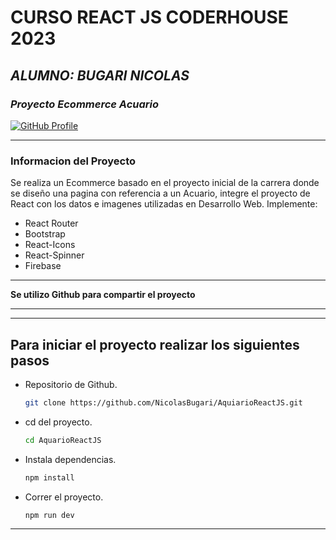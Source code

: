 # **CURSO REACT JS CODERHOUSE 2023**

## *ALUMNO: BUGARI NICOLAS*

### *Proyecto Ecommerce Acuario*
[![GitHub Profile](https://img.shields.io/badge/GitHub-informational?style=for-the-badge&logo=GitHub&logoColor=fff&color=23272d)](https://github.com/NicolasBugari/AquiarioReactJS.git)

---

### **Informacion del Proyecto**

Se realiza un Ecommerce basado en el proyecto inicial de la carrera donde se diseño una pagina con referencia a un Acuario, integre el proyecto de React con los datos e imagenes utilizadas en Desarrollo Web.
Implemente:

- React Router
- Bootstrap
- React-Icons
- React-Spinner
- Firebase

---

**Se utilizo Github para compartir el proyecto**

---


---
## **Para iniciar el proyecto realizar los siguientes pasos**

- Repositorio de Github.

  ```bash
  git clone https://github.com/NicolasBugari/AquiarioReactJS.git
  ```
- cd del proyecto.

  ```bash
  cd AquarioReactJS
  ```
- Instala dependencias.

  ```bash
  npm install
  ```
- Correr el proyecto.
  ```bash
  npm run dev
  ```
---

